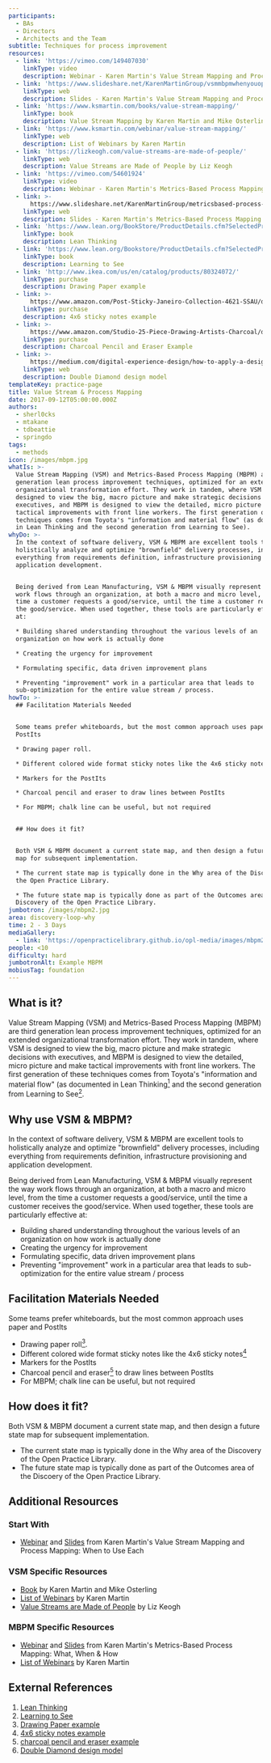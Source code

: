 ```yaml
---
participants:
  - BAs
  - Directors
  - Architects and the Team
subtitle: Techniques for process improvement
resources:
  - link: 'https://vimeo.com/149407030'
    linkType: video
    description: Webinar - Karen Martin's Value Stream Mapping and Process Mapping
  - link: 'https://www.slideshare.net/KarenMartinGroup/vsmmbpmwhenyouoptforeach'
    linkType: web
    description: Slides - Karen Martin's Value Stream Mapping and Process Mapping
  - link: 'https://www.ksmartin.com/books/value-stream-mapping/'
    linkType: book
    description: Value Stream Mapping by Karen Martin and Mike Osterling
  - link: 'https://www.ksmartin.com/webinar/value-stream-mapping/'
    linkType: web
    description: List of Webinars by Karen Martin
  - link: 'https://lizkeogh.com/value-streams-are-made-of-people/'
    linkType: web
    description: Value Streams are Made of People by Liz Keogh
  - link: 'https://vimeo.com/54601924'
    linkType: video
    description: Webinar - Karen Martin's Metrics-Based Process Mapping
  - link: >-
      https://www.slideshare.net/KarenMartinGroup/metricsbased-process-mapping-what-when-how
    linkType: web
    description: Slides - Karen Martin's Metrics-Based Process Mapping
  - link: 'https://www.lean.org/BookStore/ProductDetails.cfm?SelectedProductID=88'
    linkType: book
    description: Lean Thinking
  - link: 'https://www.lean.org/Bookstore/ProductDetails.cfm?SelectedProductId=9'
    linkType: book
    description: Learning to See
  - link: 'http://www.ikea.com/us/en/catalog/products/80324072/'
    linkType: purchase
    description: Drawing Paper example
  - link: >-
      https://www.amazon.com/Post-Sticky-Janeiro-Collection-4621-SSAU/dp/B001UXFT70
    linkType: purchase
    description: 4x6 sticky notes example
  - link: >-
      https://www.amazon.com/Studio-25-Piece-Drawing-Artists-Charcoal/dp/1441310207
    linkType: purchase
    description: Charcoal Pencil and Eraser Example
  - link: >-
      https://medium.com/digital-experience-design/how-to-apply-a-design-thinking-hcd-ux-or-any-creative-process-from-scratch-b8786efbf812
    linkType: web
    description: Double Diamond design model
templateKey: practice-page
title: Value Stream & Process Mapping
date: 2017-09-12T05:00:00.000Z
authors:
  - sherl0cks
  - mtakane
  - tdbeattie
  - springdo
tags:
  - methods
icon: /images/mbpm.jpg
whatIs: >-
  Value Stream Mapping (VSM) and Metrics-Based Process Mapping (MBPM) are third
  generation lean process improvement techniques, optimized for an extended
  organizational transformation effort. They work in tandem, where VSM is
  designed to view the big, macro picture and make strategic decisions with
  executives, and MBPM is designed to view the detailed, micro picture and make
  tactical improvements with front line workers. The first generation of these
  techniques comes from Toyota's "information and material flow" (as documented
  in Lean Thinking and the second generation from Learning to See).
whyDo: >-
  In the context of software delivery, VSM & MBPM are excellent tools to
  holistically analyze and optimize "brownfield" delivery processes, including
  everything from requirements definition, infrastructure provisioning and
  application development.


  Being derived from Lean Manufacturing, VSM & MBPM visually represent the way
  work flows through an organization, at both a macro and micro level, from the
  time a customer requests a good/service, until the time a customer receives
  the good/service. When used together, these tools are particularly effective
  at:

  * Building shared understanding throughout the various levels of an
  organization on how work is actually done

  * Creating the urgency for improvement

  * Formulating specific, data driven improvement plans

  * Preventing "improvement" work in a particular area that leads to
  sub-optimization for the entire value stream / process.
howTo: >-
  ## Facilitation Materials Needed


  Some teams prefer whiteboards, but the most common approach uses paper and
  PostIts

  * Drawing paper roll.

  * Different colored wide format sticky notes like the 4x6 sticky notes

  * Markers for the PostIts

  * Charcoal pencil and eraser to draw lines between PostIts

  * For MBPM; chalk line can be useful, but not required


  ## How does it fit?


  Both VSM & MBPM document a current state map, and then design a future state
  map for subsequent implementation.

  * The current state map is typically done in the Why area of the Discovery of
  the Open Practice Library.

  * The future state map is typically done as part of the Outcomes area of the
  Discovery of the Open Practice Library.
jumbotron: /images/mbpm2.jpg
area: discovery-loop-why
time: 2 - 3 Days
mediaGallery:
  - link: 'https://openpracticelibrary.github.io/opl-media/images/mbpm2.jpg'
people: <10
difficulty: hard
jumbotronAlt: Example MBPM
mobiusTag: foundation
---
```

## What is it?

Value Stream Mapping (VSM) and Metrics-Based Process Mapping (MBPM) are third generation lean process improvement techniques, optimized for an extended organizational transformation effort. They work in tandem, where VSM is designed to view the big, macro picture and make strategic decisions with executives, and MBPM is designed to view the detailed, micro picture and make tactical improvements with front line workers. The first generation of these techniques comes from Toyota's "information and material flow" (as documented in Lean Thinking[<sup>1</sup>](#footnote-1) and the second generation from Learning to See[<sup>2</sup>](#footnote-2).

## Why use VSM & MBPM?

In the context of software delivery, VSM & MBPM are excellent tools to holistically analyze and optimize "brownfield" delivery processes, including everything from requirements definition, infrastructure provisioning and application development.

Being derived from Lean Manufacturing, VSM & MBPM visually represent the way work flows through an organization, at both a macro and micro level, from the time a customer requests a good/service, until the time a customer receives the good/service. When used together, these tools are particularly effective at:

- Building shared understanding throughout the various levels of an organization on how work is actually done
- Creating the urgency for improvement
- Formulating specific, data driven improvement plans
- Preventing "improvement" work in a particular area that leads to sub-optimization for the entire value stream / process

## Facilitation Materials Needed

Some teams prefer whiteboards, but the most common approach uses paper and PostIts

- Drawing paper roll[<sup>3</sup>](#footnote-3).
- Different colored wide format sticky notes like the 4x6 sticky notes[<sup>4</sup>](#footnote-4)
- Markers for the PostIts
- Charcoal pencil and eraser[<sup>5</sup>](#footnote-5) to draw lines between PostIts
- For MBPM; chalk line can be useful, but not required

## How does it fit?

Both VSM & MBPM document a current state map, and then design a future state map for subsequent implementation.

- The current state map is typically done in the Why area of the Discovery of the Open Practice Library.
- The future state map is typically done as part of the Outcomes area of the Discoery of the Open Practice Library.

## Additional Resources

### Start With

- [Webinar](https://vimeo.com/149407030) and [Slides](https://www.slideshare.net/KarenMartinGroup/vsmmbpmwhenyouoptforeach) from Karen Martin's Value Stream Mapping and Process Mapping: When to Use Each

### VSM Specific Resources

- [Book](https://www.ksmartin.com/books/value-stream-mapping/) by Karen Martin and Mike Osterling
- [List of Webinars](https://www.ksmartin.com/webinar/value-stream-mapping/) by Karen Martin
- [Value Streams are Made of People](https://lizkeogh.com/value-streams-are-made-of-people/) by Liz Keogh

### MBPM Specific Resources

- [Webinar](https://vimeo.com/54601924) and [Slides](https://www.slideshare.net/KarenMartinGroup/metricsbased-process-mapping-what-when-how) from Karen Martin's Metrics-Based Process Mapping: What, When & How
- [List of Webinars](https://www.ksmartin.com/webinar/metrics-based-process-mapping/) by Karen Martin

## External References

1. <a name="footnote-1"></a>[Lean Thinking](https://www.lean.org/BookStore/ProductDetails.cfm?SelectedProductID=88)
2. <a name="footnote-2"></a>[Learning to See](https://www.lean.org/Bookstore/ProductDetails.cfm?SelectedProductId=9)
3. <a name="footnote-3"></a>[Drawing Paper example](http://www.ikea.com/us/en/catalog/products/80324072/)
4. <a name="footnote-4"></a>[4x6 sticky notes example](https://www.amazon.com/Post-Sticky-Janeiro-Collection-4621-SSAU/dp/B001UXFT70)
5. <a name="footnote-5"></a>[charcoal pencil and eraser example](https://www.amazon.com/Studio-25-Piece-Drawing-Artists-Charcoal/dp/1441310207)
6. <a name="footnote-6"></a>[Double Diamond design model](https://medium.com/digital-experience-design/how-to-apply-a-design-thinking-hcd-ux-or-any-creative-process-from-scratch-b8786efbf812)
